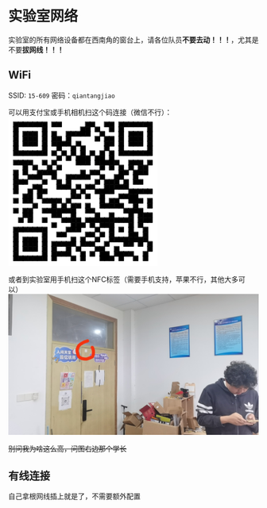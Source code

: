 # 实验室网络
实验室的所有网络设备都在西南角的窗台上，请各位队员**不要去动！！！**，尤其是不要**拔网线！！！**

## WiFi
SSID: `15-609`
密码：`qiantangjiao`

可以用支付宝或手机相机扫这个码连接（微信不行）：
![](../assets/wifi.png)

或者到实验室用手机扫这个NFC标签（需要手机支持，苹果不行，其他大多可以）
![](../assets/mmexport1713797290365.jpg)

~~别问我为啥这么高，问图右边那个学长~~

## 有线连接
自己拿根网线插上就是了，不需要额外配置
